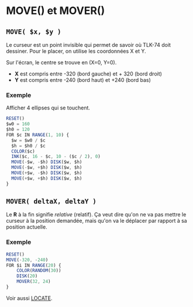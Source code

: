 # MOVE() et MOVER()

## `MOVE( $x, $y )`

Le curseur est un point invisible qui permet de savoir où
TLK-74 doit dessiner.
Pour le placer, on utilise les coordonnées X et Y.

Sur l'écran, le centre se trouve en (X=0, Y=0).

- __X__ est compris entre -320 (bord gauche) et + 320 (bord droit)
- __Y__ est compris entre -240 (bord haut) et +240 (bord bas)

### Exemple

Afficher 4 ellipses qui se touchent.

```ts
RESET()
$w0 = 160
$h0 = 120
FOR $c IN RANGE(1, 10) {
  $w = $w0 / $c
  $h = $h0 / $c
  COLOR($c)
  INK($c, 16 - $c, 10 - ($c / 2), 0)
  MOVE(-$w, -$h) DISK($w, $h)
  MOVE(-$w, +$h) DISK($w, $h)
  MOVE(+$w, -$h) DISK($w, $h)
  MOVE(+$w, +$h) DISK($w, $h)
}
```

## `MOVER( deltaX, deltaY )`

Le __R__ à la fin signifie _relative_ (relatif).
Ça veut dire qu'on ne va pas mettre le curseur à la position demandée, mais qu'on va le déplacer par rapport à sa position actuelle.

### Exemple

```ts
RESET()
MOVE(-320, -240)
FOR $i IN RANGE(20) {
    COLOR(RANDOM(30))
    DISK(20)
    MOVER(32, 24)
}
```

Voir aussi [LOCATE](LOCATE).

